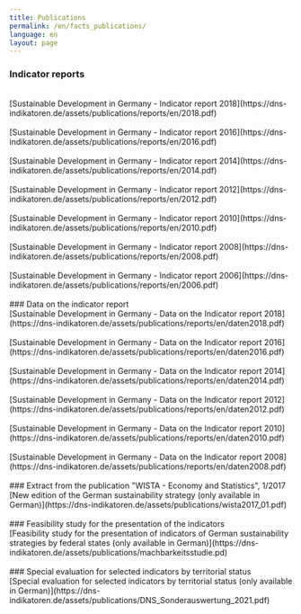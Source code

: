 ```yaml
---
title: Publications
permalink: /en/facts_publications/
language: en
layout: page
---
```


### Indicator reports
<br>
[Sustainable Development in Germany - Indicator report  2018](https://dns-indikatoren.de/assets/publications/reports/en/2018.pdf)
<br><br>
[Sustainable Development in Germany - Indicator report  2016](https://dns-indikatoren.de/assets/publications/reports/en/2016.pdf)
<br><br>
[Sustainable Development in Germany - Indicator report  2014](https://dns-indikatoren.de/assets/publications/reports/en/2014.pdf)
<br><br>
[Sustainable Development in Germany - Indicator report  2012](https://dns-indikatoren.de/assets/publications/reports/en/2012.pdf)
<br><br>
[Sustainable Development in Germany - Indicator report  2010](https://dns-indikatoren.de/assets/publications/reports/en/2010.pdf)
<br><br>
[Sustainable Development in Germany - Indicator report  2008](https://dns-indikatoren.de/assets/publications/reports/en/2008.pdf)
<br><br>
[Sustainable Development in Germany - Indicator report  2006](https://dns-indikatoren.de/assets/publications/reports/en/2006.pdf)
<br><br>
### Data on the indicator report
<br>
[Sustainable Development in Germany - Data on the Indicator report 2018](https://dns-indikatoren.de/assets/publications/reports/en/daten2018.pdf)
<br><br>
[Sustainable Development in Germany - Data on the Indicator report 2016](https://dns-indikatoren.de/assets/publications/reports/en/daten2016.pdf)
<br><br>
[Sustainable Development in Germany - Data on the Indicator report 2014](https://dns-indikatoren.de/assets/publications/reports/en/daten2014.pdf)
<br><br>
[Sustainable Development in Germany - Data on the Indicator report 2012](https://dns-indikatoren.de/assets/publications/reports/en/daten2012.pdf)
<br><br>
[Sustainable Development in Germany - Data on the Indicator report 2010](https://dns-indikatoren.de/assets/publications/reports/en/daten2010.pdf)
<br><br>
[Sustainable Development in Germany - Data on the Indicator report 2008](https://dns-indikatoren.de/assets/publications/reports/en/daten2008.pdf)
<br><br>
### Extract from the publication "WISTA - Economy and Statistics", 1/2017
<br>
[New edition of the German sustainability strategy (only available in German)](https://dns-indikatoren.de/assets/publications/wista2017_01.pdf)
<br><br>
### Feasibility study for the presentation of the indicators
<br>
[Feasibility study for the presentation of indicators of German sustainability strategies by federal states (only available in German)](https://dns-indikatoren.de/assets/publications/machbarkeitsstudie.pd)
<br><br>
### Special evaluation for selected indicators by territorial status
<br>
[Special evaluation for selected indicators by territorial status (only available in German)](https://dns-indikatoren.de/assets/publications/DNS_Sonderauswertung_2021.pdf)
